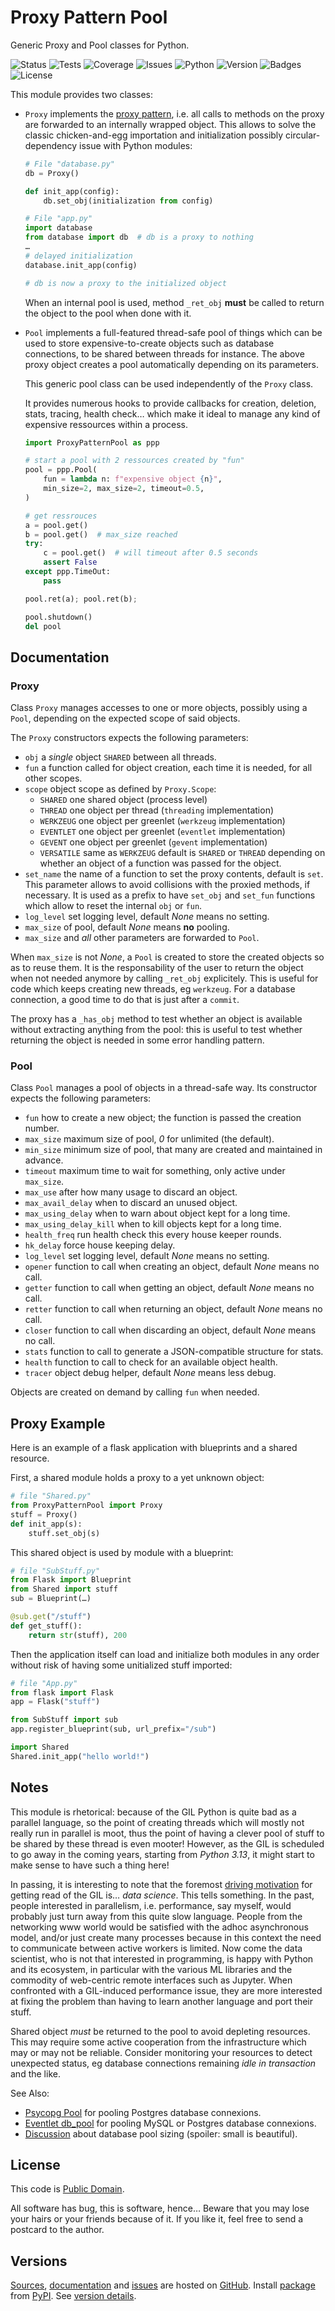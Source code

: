# Proxy Pattern Pool

Generic Proxy and Pool classes for Python.

![Status](https://github.com/zx80/proxy-pattern-pool/actions/workflows/ppp.yml/badge.svg?branch=main&style=flat)
![Tests](https://img.shields.io/badge/tests-13%20✓-success)
![Coverage](https://img.shields.io/badge/coverage-100%25-success)
![Issues](https://img.shields.io/github/issues/zx80/proxy-pattern-pool?style=flat)
![Python](https://img.shields.io/badge/python-3-informational)
![Version](https://img.shields.io/pypi/v/ProxyPatternPool)
![Badges](https://img.shields.io/badge/badges-8-informational)
![License](https://img.shields.io/pypi/l/proxypatternpool?style=flat)

This module provides two classes:

- `Proxy` implements the
  [proxy pattern](https://en.wikipedia.org/wiki/Proxy_pattern),
  i.e. all calls to methods on the proxy are forwarded to an internally wrapped
  object. This allows to solve the classic chicken-and-egg importation and
  initialization possibly circular-dependency issue with Python modules:

  ```python
  # File "database.py"
  db = Proxy()

  def init_app(config):
      db.set_obj(initialization from config)
  ```

  ```python
  # File "app.py"
  import database
  from database import db  # db is a proxy to nothing
  …
  # delayed initialization
  database.init_app(config)

  # db is now a proxy to the initialized object
  ```

  When an internal pool is used, method `_ret_obj` **must** be called to return
  the object to the pool when done with it.

- `Pool` implements a full-featured thread-safe pool of things which can be used
  to store expensive-to-create objects such as database connections, to be
  shared between threads for instance. The above proxy object creates a pool
  automatically depending on its parameters.

  This generic pool class can be used independently of the `Proxy` class.

  It provides numerous hooks to provide callbacks for creation, deletion,
  stats, tracing, health check… which make it ideal to manage any kind
  of expensive ressources within a process.

  ```python
  import ProxyPatternPool as ppp

  # start a pool with 2 ressources created by "fun"
  pool = ppp.Pool(
      fun = lambda n: f"expensive object {n}",
      min_size=2, max_size=2, timeout=0.5,
  )

  # get ressrouces
  a = pool.get()
  b = pool.get()  # max_size reached
  try:
      c = pool.get()  # will timeout after 0.5 seconds
      assert False
  except ppp.TimeOut:
      pass

  pool.ret(a); pool.ret(b);

  pool.shutdown()
  del pool
  ```

## Documentation

### Proxy

Class `Proxy` manages accesses to one or more objects, possibly using
a `Pool`, depending on the expected scope of said objects.

The `Proxy` constructors expects the following parameters:

- `obj` a *single* object `SHARED` between all threads.
- `fun` a function called for object creation, each time it is needed,
  for all other scopes.
- `scope` object scope as defined by `Proxy.Scope`:
  - `SHARED` one shared object (process level)
  - `THREAD` one object per thread (`threading` implementation)
  - `WERKZEUG` one object per greenlet (`werkzeug` implementation)
  - `EVENTLET` one object per greenlet (`eventlet` implementation)
  - `GEVENT` one object per greenlet (`gevent` implementation)
  - `VERSATILE` same as `WERKZEUG`
  default is `SHARED` or `THREAD` depending on whether an object
  of a function was passed for the object.
- `set_name` the name of a function to set the proxy contents,
  default is `set`. This parameter allows to avoid collisions with
  the proxied methods, if necessary.
  It is used as a prefix to have `set_obj` and `set_fun` functions
  which allow to reset the internal `obj` or `fun`.
- `log_level` set logging level, default *None* means no setting.
- `max_size` of pool, default _None_ means **no** pooling.
- `max_size` and _all_ other parameters are forwarded to `Pool`.

When `max_size` is not *None*, a `Pool` is created to store the created
objects so as to reuse them. It is the responsability of the user to
return the object when not needed anymore by calling `_ret_obj` explicitely.
This is useful for code which keeps creating new threads, eg `werkzeug`.
For a database connection, a good time to do that is just after a `commit`.

The proxy has a `_has_obj` method to test whether an object is available
without extracting anything from the pool: this is useful to test whether
returning the object is needed in some error handling pattern.

### Pool

Class `Pool` manages a pool of objects in a thread-safe way.
Its constructor expects the following parameters:

- `fun` how to create a new object; the function is passed the creation number.
- `max_size` maximum size of pool, *0* for unlimited (the default).
- `min_size` minimum size of pool, that many are created and maintained in advance.
- `timeout` maximum time to wait for something, only active under `max_size`.
- `max_use` after how many usage to discard an object.
- `max_avail_delay` when to discard an unused object.
- `max_using_delay` when to warn about object kept for a long time.
- `max_using_delay_kill` when to kill objects kept for a long time.
- `health_freq` run health check this every house keeper rounds.
- `hk_delay` force house keeping delay.
- `log_level` set logging level, default *None* means no setting.
- `opener` function to call when creating an object, default *None* means no call.
- `getter` function to call when getting an object, default *None* means no call.
- `retter` function to call when returning an object, default *None* means no call.
- `closer` function to call when discarding an object, default *None* means no call.
- `stats` function to call to generate a JSON-compatible structure for stats.
- `health` function to call to check for an available object health.
- `tracer` object debug helper, default *None* means less debug.

Objects are created on demand by calling `fun` when needed.

## Proxy Example

Here is an example of a flask application with blueprints and a shared
resource.

First, a shared module holds a proxy to a yet unknown object:

```python
# file "Shared.py"
from ProxyPatternPool import Proxy
stuff = Proxy()
def init_app(s):
    stuff.set_obj(s)
```

This shared object is used by module with a blueprint:

```python
# file "SubStuff.py"
from Flask import Blueprint
from Shared import stuff
sub = Blueprint(…)

@sub.get("/stuff")
def get_stuff():
    return str(stuff), 200
```

Then the application itself can load and initialize both modules in any order
without risk of having some unitialized stuff imported:

```python
# file "App.py"
from flask import Flask
app = Flask("stuff")

from SubStuff import sub
app.register_blueprint(sub, url_prefix="/sub")

import Shared
Shared.init_app("hello world!")
```

## Notes

This module is rhetorical: because of the GIL Python is quite bad as a parallel
language, so the point of creating threads which will mostly not really run in
parallel is moot, thus the point of having a clever pool of stuff to be shared
by these thread is even mooter! However, as the GIL is scheduled to go away
in the coming years, starting from _Python 3.13_, it might start to make sense
to have such a thing here!

In passing, it is interesting to note that the foremost
[driving motivation](https://peps.python.org/pep-0703/) for getting
read of the GIL is… _data science_. This tells something.
In the past, people interested in parallelism, i.e. performance, say myself,
would probably just turn away from this quite slow language.
People from the networking www world would be satisfied with the adhoc
asynchronous model, and/or just create many processes because
in this context the need to communicate between active workers is limited.
Now come the data scientist, who is not that interested in programming, is
happy with Python and its ecosystem, in particular with the various ML libraries
and the commodity of web-centric remote interfaces such as Jupyter. When
confronted with a GIL-induced performance issue, they are more interested at
fixing the problem than having to learn another language and port their stuff.

Shared object *must* be returned to the pool to avoid depleting resources.
This may require some active cooperation from the infrastructure which may
or may not be reliable. Consider monitoring your resources to detect unexpected
status, eg database connections remaining  _idle in transaction_ and the like.

See Also:

- [Psycopg Pool](https://www.psycopg.org/psycopg3/docs/advanced/pool.html)
  for pooling Postgres database connexions.
- [Eventlet db_pool](https://eventlet.net/doc/modules/db_pool.html)
  for pooling MySQL or Postgres database connexions.
- [Discussion](https://github.com/brettwooldridge/HikariCP/wiki/About-Pool-Sizing)
  about database pool sizing (spoiler: small is beautiful).

## License

This code is [Public Domain](https://creativecommons.org/publicdomain/zero/1.0/).

All software has bug, this is software, hence… Beware that you may lose your
hairs or your friends because of it. If you like it, feel free to send a
postcard to the author.

## Versions

[Sources](https://github.com/zx80/proxy-pattern-pool),
[documentation](https://zx80.github.io/proxy-pattern-pool/) and
[issues](https://github.com/zx80/proxy-pattern-pool/issues)
are hosted on [GitHub](https://github.com).
Install [package](https://pypi.org/project/ProxyPatternPool/) from
[PyPI](https://pypi.org/).
See [version details](VERSIONS.md).
